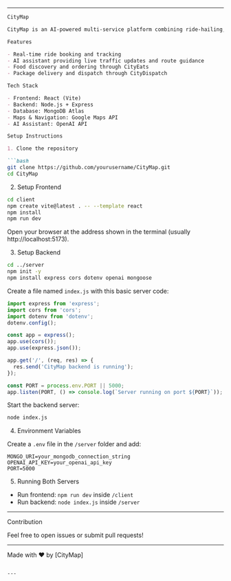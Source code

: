 
---

```markdown
CityMap

CityMap is an AI-powered multi-service platform combining ride-hailing, AI co-pilot navigation, food delivery (CityEats), and courier services (CityDispatch).

Features

- Real-time ride booking and tracking
- AI assistant providing live traffic updates and route guidance
- Food discovery and ordering through CityEats
- Package delivery and dispatch through CityDispatch

Tech Stack

- Frontend: React (Vite)
- Backend: Node.js + Express
- Database: MongoDB Atlas
- Maps & Navigation: Google Maps API
- AI Assistant: OpenAI API

Setup Instructions

1. Clone the repository

```bash
git clone https://github.com/yourusername/CityMap.git
cd CityMap
```

2. Setup Frontend

```bash
cd client
npm create vite@latest . -- --template react
npm install
npm run dev
```

Open your browser at the address shown in the terminal (usually http://localhost:5173).

3. Setup Backend

```bash
cd ../server
npm init -y
npm install express cors dotenv openai mongoose
```

Create a file named `index.js` with this basic server code:

```js
import express from 'express';
import cors from 'cors';
import dotenv from 'dotenv';
dotenv.config();

const app = express();
app.use(cors());
app.use(express.json());

app.get('/', (req, res) => {
  res.send('CityMap backend is running');
});

const PORT = process.env.PORT || 5000;
app.listen(PORT, () => console.log(`Server running on port ${PORT}`));
```

Start the backend server:

```bash
node index.js
```

4. Environment Variables

Create a `.env` file in the `/server` folder and add:

```
MONGO_URI=your_mongodb_connection_string
OPENAI_API_KEY=your_openai_api_key
PORT=5000
```

5. Running Both Servers

- Run frontend: `npm run dev` inside `/client`  
- Run backend: `node index.js` inside `/server`  

---

Contribution

Feel free to open issues or submit pull requests!

---

Made with ❤️ by [CityMap]
```

---
